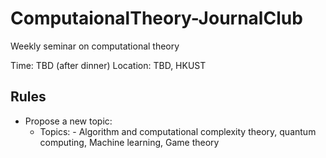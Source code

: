 # ComputaionalTheory-JournalClub
Weekly seminar on computational theory

Time: TBD (after dinner)
Location: TBD, HKUST

## Rules
- Propose a new topic:
  - Topics: - Algorithm and computational complexity theory, quantum computing, Machine learning, Game theory

##
